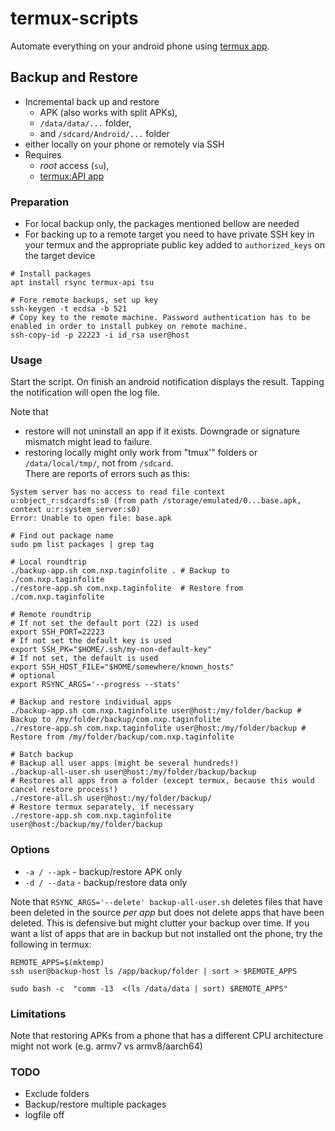 termux-scripts
====

Automate everything on your android phone using [termux app](https://github.com/termux/termux-app).

## Backup and Restore

* Incremental back up and restore 
  * APK (also works with split APKs), 
  * `/data/data/...` folder,
  * and `/sdcard/Android/...` folder
* either locally on your phone or remotely via SSH 
* Requires 
  * *root* access (`su`),
  * [termux:API app](https://github.com/termux/termux-api)

### Preparation

* For local backup only, the packages mentioned bellow are needed
* For backing up to a remote target you need to have private SSH key in your termux and the appropriate public key added 
  to `authorized_keys` on the target device

```shell
# Install packages
apt install rsync termux-api tsu

# Fore remote backups, set up key
ssh-keygen -t ecdsa -b 521
# Copy key to the remote machine. Password authentication has to be enabled in order to install pubkey on remote machine.
ssh-copy-id -p 22223 -i id_rsa user@host
```

### Usage

Start the script.
On finish an android notification displays the result.
Tapping the notification will open the log file.

Note that
* restore will not uninstall an app if it exists. Downgrade or signature mismatch might lead to failure.
* restoring locally might only work from "tmux'" folders or `/data/local/tmp/`, not from `/sdcard`.  
  There are reports of errors such as this:
```
System server has no access to read file context u:object_r:sdcardfs:s0 (from path /storage/emulated/0...base.apk, context u:r:system_server:s0)
Error: Unable to open file: base.apk
```

```shell
# Find out package name
sudo pm list packages | grep tag

# Local roundtrip
./backup-app.sh com.nxp.taginfolite . # Backup to ./com.nxp.taginfolite
./restore-app.sh com.nxp.taginfolite  # Restore from ./com.nxp.taginfolite

# Remote roundtrip
# If not set the default port (22) is used
export SSH_PORT=22223
# If not set the default key is used
export SSH_PK="$HOME/.ssh/my-non-default-key"
# If not set, the default is used
export SSH_HOST_FILE="$HOME/somewhere/known_hosts"
# optional
export RSYNC_ARGS='--progress --stats'

# Backup and restore individual apps
./backup-app.sh com.nxp.taginfolite user@host:/my/folder/backup # Backup to /my/folder/backup/com.nxp.taginfolite
./restore-app.sh com.nxp.taginfolite user@host:/my/folder/backup # Restore from /my/folder/backup/com.nxp.taginfolite

# Batch backup
# Backup all user apps (might be several hundreds!)
./backup-all-user.sh user@host:/my/folder/backup/backup
# Restores all apps from a folder (except termux, because this would cancel restore process!)
./restore-all.sh user@host:/my/folder/backup/
# Restore termux separately, if necessary
./restore-app.sh com.nxp.taginfolite user@host:/backup/my/folder/backup
```

### Options

* `-a / --apk` - backup/restore APK only
* `-d / --data` - backup/restore data only

Note that `RSYNC_ARGS='--delete' backup-all-user.sh` deletes files that have been deleted in the source *per app* but 
does not delete apps that have been deleted. This is defensive but might clutter your backup over time.
If you want a list of apps that are in backup but not installed ont the phone, try the following in termux:

```shell
REMOTE_APPS=$(mktemp)
ssh user@backup-host ls /app/backup/folder | sort > $REMOTE_APPS

sudo bash -c  "comm -13  <(ls /data/data | sort) $REMOTE_APPS"
```

### Limitations

Note that restoring APKs from a phone that has a different CPU architecture might not work (e.g. armv7 vs armv8/aarch64)

### TODO
* Exclude folders
* Backup/restore multiple packages
* logfile off